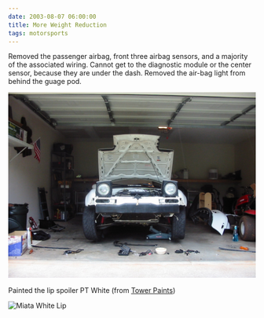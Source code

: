 ```yaml
---
date: 2003-08-07 06:00:00
title: More Weight Reduction
tags: motorsports
---
```


Removed the passenger airbag, front three airbag sensors, and a majority of the associated wiring.  Cannot get to the diagnostic module or the center sensor, because they are under the dash. Removed the air-bag light from behind the guage pod.

![Miata](/assets/photos/miata/miata_skull.jpg)

Painted the lip spoiler PT White (from [Tower Paints](http://www.apstowerpaint.com/))

![Miata White Lip](/assets/photos/miata_640x480.jpg)